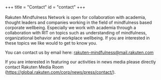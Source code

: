 +++
title = "Contact"
id = "contact"
+++
<br />
<br />
Rakuten Mindfulness Network is open for collaboration with academia, thought leaders and companies working in the field of mindfulness based corporate wellbeing.  Especially we work with academia through a collaboration with RIT on topics such as understanding of mindfulness, organizational behavior and workplace wellbeing. If you are interested in these topics we like would to get to know you.

You can contact us by email here: rakuten-mindfulness@mail.rakuten.com

If you are interested in featuring our activities in news media please directly contact Rakuten Media Room (https://global.rakuten.com/corp/news/press/contact/).
